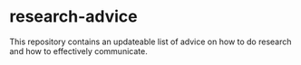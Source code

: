 # research-advice
This repository contains an updateable list of advice on how to do research and how to effectively communicate.
